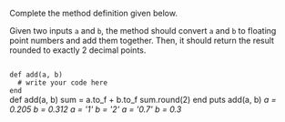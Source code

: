 Complete the method definition given below.

Given two inputs `a` and `b`, the method should convert `a` and `b` to floating point numbers and add them together. Then, it should return the result rounded to exactly 2 decimal points.

<Editor lang="ruby" type="exercise" testMode="multipleInput">
<code>
def add(a, b)
  # write your code here
end
</code>

<solution>
def add(a, b)
  sum = a.to_f + b.to_f
  sum.round(2)
end
</solution>

<testcases>
<caller>
puts add(a, b)
</caller>
<testcase>
<i>
a = 0.205
b = 0.312
</i>
</testcase>
<testcase>
<i>
a = '1'
b = '2'
</i>
</testcase>
<testcase>
<i>
a = '0.7'
b = 0.3
</i>
</testcase>
</testcases>
</Editor>